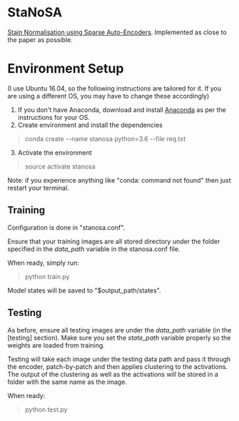# StaNoSA
[Stain Normalisation using Sparse Auto-Encoders](https://www.sciencedirect.com/science/article/abs/pii/S0895611116300404).
Implemented as close to the paper as possible.

# Environment Setup
(I use Ubuntu 16.04, so the following instructions are tailored for it. If you are using a different OS, you may have to change these accordingly)

1. If you don't have Anaconda, download and install [Anaconda](https://www.anaconda.com/download/) as per the instructions for your OS.
2. Create environment and install the dependencies

> conda create --name stanosa python=3.6 --file req.txt

3. Activate the environment

> source activate stanosa

Note: if you experience anything like "conda: command not found" then just restart your terminal.


## Training
Configuration is done in "stanosa.conf".

Ensure that your training images are all stored directory under the folder specified in the *data_path* variable in the stanosa.conf file.

When ready, simply run:

> python train.py

Model states will be saved to "$output_path/states".

## Testing
As before, ensure all testing images are under the *data_path* variable (in the [testing] section).
Make sure you set the *state_path* variable properly so the weights are loaded from training.

Testing will take each image under the testing data path and pass it through the encoder, patch-by-patch and then applies clustering to the activations.
The output of the clustering as well as the activations will be stored in a folder with the same name as the image.

When ready:

> python test.py

